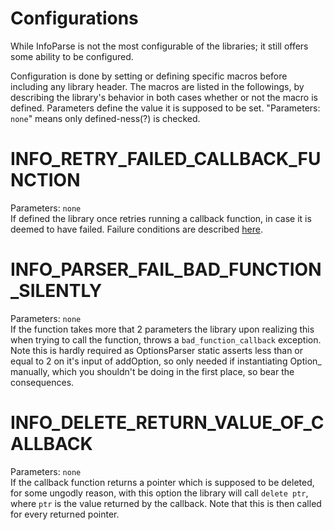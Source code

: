 # Configurations

While InfoParse is not the most configurable of the libraries; it 
still offers some ability to be configured. 

Configuration is done by setting or defining specific macros before including
any library header. The macros are listed in the followings, by
describing the library's behavior in both cases whether or not the macro
is defined. Parameters define the value it is supposed to be set.
"Parameters: `none`" means only defined-ness(?) is checked. 

# INFO_RETRY_FAILED_CALLBACK_FUNCTION
Parameters: `none`  
If defined the library once retries running a callback function, in
case it is deemed to have failed. Failure conditions are described 
[here](/infoparsed/api#failure-and-success-conditions). 

# INFO_PARSER_FAIL_BAD_FUNCTION_SILENTLY
Parameters: `none`  
If the function takes more that 2 parameters the library upon realizing
this when trying to call the function, throws a `bad_function_callback`
exception. Note this is hardly required as OptionsParser static
asserts less than or equal to 2 on it's input of addOption, so
only needed if instantiating Option_ manually, which you shouldn't 
be doing in the first place, so bear the consequences.

# INFO_DELETE_RETURN_VALUE_OF_CALLBACK
Parameters: `none`  
If the callback function returns a pointer which is supposed to be
deleted, for some ungodly reason, with this option the library
will call `delete ptr`, where `ptr` is the value returned by the callback.
Note that this is then called for every returned pointer.
